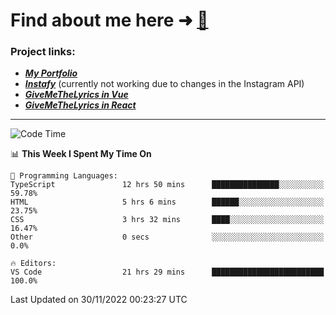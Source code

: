# Find about me here ➜ [🧑](https://pauabella.dev)

### Project links:
- ***[My Portfolio](https://pauabella.dev)***
- ***[Instafy](https://instafy.me)*** (currently not working due to changes in the Instagram API)
- ***[GiveMeTheLyrics in Vue](https://lyrics.pauabella.dev)***
- ***[GiveMeTheLyrics in React](https://pauabella.dev/GiveMeTheLyrics)***

---
<!--START_SECTION:waka-->
![Code Time](http://img.shields.io/badge/Code%20Time-1%2C686%20hrs%2048%20mins-blue)

📊 **This Week I Spent My Time On** 

```text
💬 Programming Languages: 
TypeScript               12 hrs 50 mins      ███████████████░░░░░░░░░░   59.78% 
HTML                     5 hrs 6 mins        ██████░░░░░░░░░░░░░░░░░░░   23.75% 
CSS                      3 hrs 32 mins       ████░░░░░░░░░░░░░░░░░░░░░   16.47% 
Other                    0 secs              ░░░░░░░░░░░░░░░░░░░░░░░░░   0.0%

🔥 Editors: 
VS Code                  21 hrs 29 mins      █████████████████████████   100.0%

```


 Last Updated on 30/11/2022 00:23:27 UTC
<!--END_SECTION:waka-->
